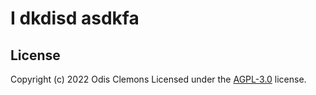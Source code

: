 # I dkdisd asdkfa

## License

Copyright (c) 2022 Odis Clemons  Licensed under the [AGPL-3.0](https://api.github.com/licenses/agpl-3.0) license.

